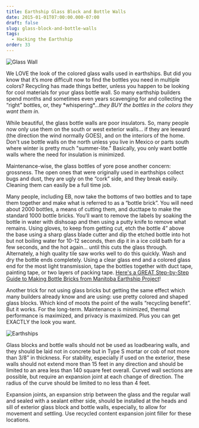 ```yaml
---
title: Earthship Glass Block and Bottle Walls
date: 2015-01-01T07:00:00.000-07:00
draft: false
slug: glass-block-and-bottle-walls
tags:
  - Hacking the Earthship
order: 33
---
```


![Glass Wall](/images/blog/legacy/Earthships5415.jpg)  

We LOVE the look of the colored glass walls used in earthships. But did you know that it’s more difficult now to find the bottles you need in multiple colors? Recycling has made things better, unless you happen to be looking for cool materials for your glass bottle wall. So many earthship builders spend months and sometimes even years scavenging for and collecting the “right” bottles, or, they \*whispering\*..._they BUY the bottles in the colors they want them in._  

While beautiful, the glass bottle walls are poor insulators. So, many people now only use them on the south or west exterior walls... if they are leeward (the direction the wind normally GOES), and on the interiors of the home. Don't use bottle walls on the north unless you live in Mexico or parts south where winter is pretty much "summer-lite." Basically, you only want bottle walls where the need for insulation is minimized.

Maintenance-wise, the glass bottles of yore pose another concern: grossness. The open ones that were originally used in earthships collect bugs and dust, they are ugly on the “cork” side, and they break easily. Cleaning them can easily be a full time job.

Many people, including EB, now take the bottoms of two bottles and to tape them together and make what is referred to as a “bottle brick”. You will need about 2000 bottles, a means of cutting them, and ducttape to make the standard 1000 bottle bricks. You’ll want to remove the labels by soaking the bottle in water with dishsoap and then using a putty knife to remove what remains. Using gloves, to keep from getting cut, etch the bottle 4” above the base using a sharp glass blade cutter and dip the etched bottle into hot but not boiling water for 10-12 seconds, then dip it in a ice cold bath for a few seconds, and the hot again... until this cuts the glass through. Alternately, a high quality tile saw works well to do this quickly. Wash and dry the bottle ends completely. Using a clear glass end and a colored glass end for the most light transmission, tape the bottles together with duct tape, painting tape, or two layers of packing tape. [Here's a GREAT Step-by-Step Guide to Making Bottle Bricks from Manitoba Earthship Project](https://sites.google.com/site/earthshipmanitoba/project-updates/bottlebrickmakingbykris)!  

Another trick for not using glass bricks but getting the same effect which many builders already know and are using: use pretty colored and shaped glass blocks. Which kind of moots the point of the walls “recycling benefit”. But it works. For the long-term. Maintenance is minimized, thermal performance is maximized, and privacy is maximized. Plus you can get EXACTLY the look you want.

![Earthships](/images/blog/legacy/Earthships195.jpg)  

Glass blocks and bottle walls should not be used as loadbearing walls, and they should be laid not in concrete but in Type S mortar or cob of not more than 3/8” in thickness. For stability, especially if used on the exterior, these walls should not extend more than 15 feet in any direction and should be limited to an area less than 140 square feet overall. Curved wall sections are possible, but require an expansion joint at each change of direction. The radius of the curve should be limited to no less than 4 feet.   

Expansion joints, an expansion strip between the glass and the regular wall and sealed with a sealant either side, should be installed at the heads and sill of exterior glass block and bottle walls, especially, to allow for movement and settling. Use recycled content expansion joint filler for these locations.
